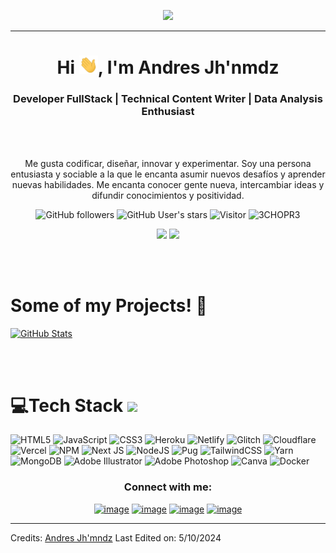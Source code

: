 <p align="center">
  <img src="https://github.com/thompsonemerson/thompsonemerson/raw/master/cover-thompson.png" height="200"/>
</p>
<hr>
<h1 align="center">Hi <img src="https://raw.githubusercontent.com/ABSphreak/ABSphreak/master/gifs/Hi.gif" width="30px">, I'm Andres Jh'nmdz</h1>
<h3 align="center">Developer FullStack | Technical Content Writer | Data Analysis Enthusiast</h3>

<br>
<br>
<p align="center">
  Me gusta codificar, diseñar, innovar y experimentar. Soy una persona entusiasta y sociable a la que le encanta asumir nuevos desafíos y aprender nuevas habilidades. Me encanta conocer gente nueva, intercambiar ideas y difundir conocimientos y positividad.
</p>

<div align="center">
  
![GitHub followers](https://img.shields.io/github/followers/3CHOPR3?style=social) 
![GitHub User's stars](https://img.shields.io/github/stars/3CHOPR3?style=social) 
![Visitor](https://visitor-badge.laobi.icu/badge?page_id=3CHOPR3.repoName) <img src="https://komarev.com/ghpvc/?username=3CHOPR3" alt="3CHOPR3" />

</div>

<p align= "center">
  <img height= "150" src="https://github-readme-stats.vercel.app/api?username=BrantLauro&theme=react&show_icons=true&include_all_commits=true" />
  <img height= "150" src="https://github-readme-stats.vercel.app/api/top-langs/?username=BrantLauro&theme=react&layout=compact" />
</p>

<br>
<Br>

<h1>Some of my Projects! 🎨</h1>
<div>
  <p>
    <a href="https://github.com/3CH0PR3/admin-panel.git">
      <img src="https://github-readme-stats.vercel.app/api/pin/?username=3CH0PR3&repo=admin-panel" alt="GitHub Stats" />
    </a>
    <!-- <a href="https://github.com/Bhargavi-hash/Linux-Shell-Implementation.git">
      <img src="https://github-readme-stats.vercel.app/api/pin/?username=Bhargavi-hash&repo=Linux-Shell-Implementation" alt="GitHub Stats" />
    </a> -->
  </p>
</div>

<br>
<br>

# 💻Tech Stack <img src = "https://media2.giphy.com/media/QssGEmpkyEOhBCb7e1/giphy.gif?cid=ecf05e47a0n3gi1bfqntqmob8g9aid1oyj2wr3ds3mg700bl&rid=giphy.gif" width=32px> 
![HTML5](https://img.shields.io/badge/html5-%23E34F26.svg?style=for-the-badge&logo=html5&logoColor=white) ![JavaScript](https://img.shields.io/badge/javascript-%23323330.svg?style=for-the-badge&logo=javascript&logoColor=%23F7DF1E) ![CSS3](https://img.shields.io/badge/css3-%231572B6.svg?style=for-the-badge&logo=css3&logoColor=white) ![Heroku](https://img.shields.io/badge/heroku-%23430098.svg?style=for-the-badge&logo=heroku&logoColor=white) ![Netlify](https://img.shields.io/badge/netlify-%23000000.svg?style=for-the-badge&logo=netlify&logoColor=#00C7B7) ![Glitch](https://img.shields.io/badge/glitch-%233333FF.svg?style=for-the-badge&logo=glitch&logoColor=white) ![Cloudflare](https://img.shields.io/badge/Cloudflare-F38020?style=for-the-badge&logo=Cloudflare&logoColor=white) ![Vercel](https://img.shields.io/badge/vercel-%23000000.svg?style=for-the-badge&logo=vercel&logoColor=white) ![NPM](https://img.shields.io/badge/NPM-%23000000.svg?style=for-the-badge&logo=npm&logoColor=white) ![Next JS](https://img.shields.io/badge/Next-black?style=for-the-badge&logo=next.js&logoColor=white) ![NodeJS](https://img.shields.io/badge/node.js-6DA55F?style=for-the-badge&logo=node.js&logoColor=white) ![Pug](https://img.shields.io/badge/Pug-FFF?style=for-the-badge&logo=pug&logoColor=A86454) ![TailwindCSS](https://img.shields.io/badge/tailwindcss-%2338B2AC.svg?style=for-the-badge&logo=tailwind-css&logoColor=white) ![Yarn](https://img.shields.io/badge/yarn-%232C8EBB.svg?style=for-the-badge&logo=yarn&logoColor=white) ![MongoDB](https://img.shields.io/badge/MongoDB-%234ea94b.svg?style=for-the-badge&logo=mongodb&logoColor=white) ![Adobe Illustrator](https://img.shields.io/badge/adobeillustrator-%23FF9A00.svg?style=for-the-badge&logo=adobeillustrator&logoColor=white) ![Adobe Photoshop](https://img.shields.io/badge/adobephotoshop-%2331A8FF.svg?style=for-the-badge&logo=adobephotoshop&logoColor=white) ![Canva](https://img.shields.io/badge/Canva-%2300C4CC.svg?style=for-the-badge&logo=Canva&logoColor=white) ![Docker](https://img.shields.io/badge/docker-%230db7ed.svg?style=for-the-badge&logo=docker&logoColor=white)

<h3 align="center">Connect with me: </h3>
<div align=center>
  
  [![image](https://img.shields.io/badge/LinkedIn-0077B5?style=for-the-badge&logo=linkedin&logoColor=white)](https://www.linkedin.com/)
  [![image](https://img.shields.io/badge/Instagram-E4405F?style=for-the-badge&logo=instagram&logoColor=white)](https://www.instagram.com/andresitojh/)
  [![image](https://img.shields.io/badge/Twitter-1DA1F2?style=for-the-badge&logo=twitter&logoColor=white)](https://x.com/Andr3sitojh)
  [![image](https://img.shields.io/badge/Gmail-D14836?style=for-the-badge&logo=gmail&logoColor=white)](mailto:andreshmndz@gmail.com)
  
</div>

-----
Credits: [Andres Jh'mndz](https://github.com/3CHOPR3)
Last Edited on: 5/10/2024
